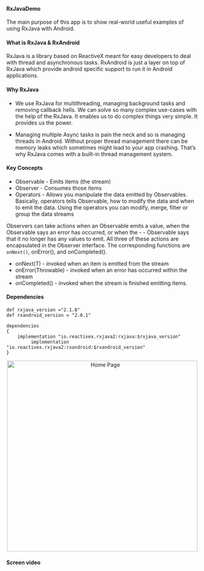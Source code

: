 #### RxJavaDemo

The main purpose of this app is to show real-world useful examples of using RxJava with Android.

#### What is RxJava & RxAndroid

RxJava is a library based on ReactiveX meant for easy developers to deal with thread and asynchronous tasks. RxAndroid is just a layer on top of RxJava which provide android specific support to run it in Android applications.

#### Why RxJava

- We use RxJava for multithreading, managing background tasks and removing callback hells. We can solve so many complex use-cases with the help of the RxJava. It enables us to do complex things very simple. It provides us the power.

- Managing multiple Async tasks is pain the neck and so is managing threads in Android. Without proper thread management there can be memory leaks which sometimes might lead to your app crashing. That’s why RxJava comes with a built-in thread management system.

#### Key Concepts

- Observable - Emits items (the stream)
- Observer - Consumes those items
- Operators - Allows you manipulate the data emitted by Observables. Basically, operators tells Observable, how to modify the data and when to emit the data. Using the operators you can modify, merge, filter or group the data streams

Observers can take actions when an Observable emits a value, when the Observable says an error has occurred, or when the - - Observable says that it no longer has any values to emit. All three of these actions are encapsulated in the Observer interface. The corresponding functions are `onNext()`, onError(), and onCompleted().

- onNext(T) - invoked when an item is emitted from the stream
- onError(Throwable) - invoked when an error has occurred within the stream
- onCompleted() - invoked when the stream is finished emitting items.

#### Dependencies 

```
def rxjava_version ="2.1.8"
def rxandroid_version = "2.0.1"

dependencies 
{
	implementation "io.reactivex.rxjava2:rxjava:$rxjava_version"
         implementation "io.reactivex.rxjava2:rxandroid:$rxandroid_version"
}

```

<td>
    <p align="center">
  <img src="https://user-images.githubusercontent.com/10658016/70052761-00f0a680-15fa-11ea-86d1-44cc4061905f.png?raw=true" alt="Home Page" width="500"/>
</p>
</td>

#### Screen video



